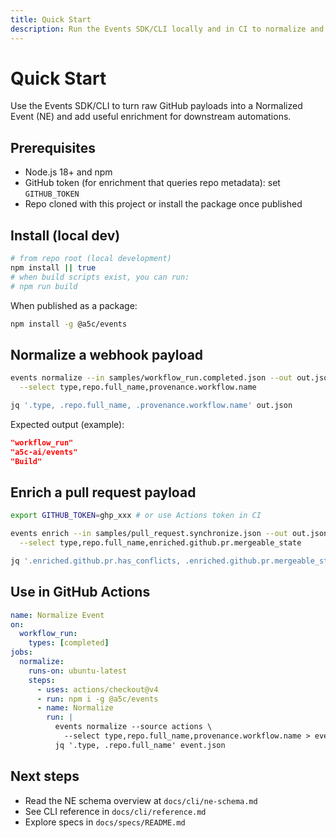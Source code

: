 ```yaml
---
title: Quick Start
description: Run the Events SDK/CLI locally and in CI to normalize and enrich GitHub events.
---
```


# Quick Start

Use the Events SDK/CLI to turn raw GitHub payloads into a Normalized Event (NE) and add useful enrichment for downstream automations.

## Prerequisites
- Node.js 18+ and npm
- GitHub token (for enrichment that queries repo metadata): set `GITHUB_TOKEN`
- Repo cloned with this project or install the package once published

## Install (local dev)

```bash
# from repo root (local development)
npm install || true
# when build scripts exist, you can run:
# npm run build
```

When published as a package:

```bash
npm install -g @a5c/events
```

## Normalize a webhook payload

```bash
events normalize --in samples/workflow_run.completed.json --out out.json \
  --select type,repo.full_name,provenance.workflow.name

jq '.type, .repo.full_name, .provenance.workflow.name' out.json
```

Expected output (example):

```json
"workflow_run"
"a5c-ai/events"
"Build"
```

## Enrich a pull request payload

```bash
export GITHUB_TOKEN=ghp_xxx # or use Actions token in CI

events enrich --in samples/pull_request.synchronize.json --out out.json \
  --select type,repo.full_name,enriched.github.pr.mergeable_state

jq '.enriched.github.pr.has_conflicts, .enriched.github.pr.mergeable_state' out.json
```

## Use in GitHub Actions

```yaml
name: Normalize Event
on:
  workflow_run:
    types: [completed]
jobs:
  normalize:
    runs-on: ubuntu-latest
    steps:
      - uses: actions/checkout@v4
      - run: npm i -g @a5c/events
      - name: Normalize
        run: |
          events normalize --source actions \
            --select type,repo.full_name,provenance.workflow.name > event.json
          jq '.type, .repo.full_name' event.json
```

## Next steps
- Read the NE schema overview at `docs/cli/ne-schema.md`
- See CLI reference in `docs/cli/reference.md`
- Explore specs in `docs/specs/README.md`
